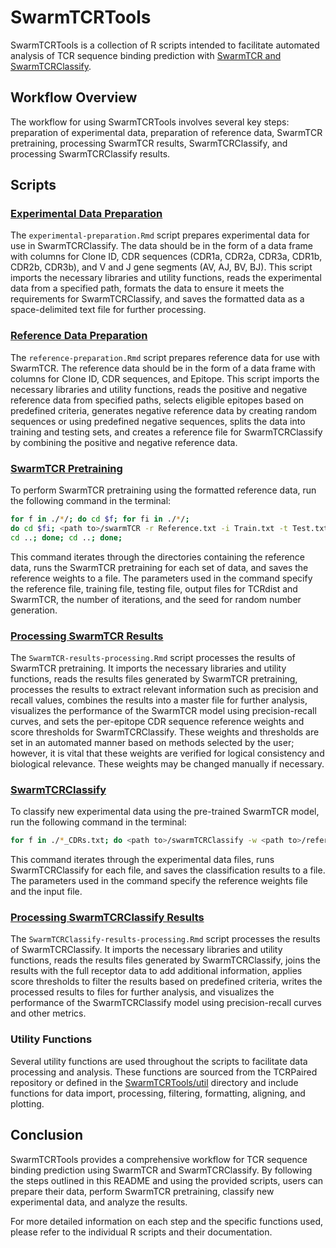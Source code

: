 # SwarmTCRTools

SwarmTCRTools is a collection of R scripts intended to facilitate automated analysis of TCR sequence binding prediction with [SwarmTCR and SwarmTCRClassify](https://github.com/thecodingdoc/SwarmTCR). 

## Workflow Overview

The workflow for using SwarmTCRTools involves several key steps: preparation of experimental data, preparation of reference data, SwarmTCR pretraining, processing SwarmTCR results, SwarmTCRClassify, and processing SwarmTCRClassify results.

## Scripts

### [Experimental Data Preparation](experimental-preparation.Rmd)

The `experimental-preparation.Rmd` script prepares experimental data for use in SwarmTCRClassify. The data should be in the form of a data frame with columns for Clone ID, CDR sequences (CDR1a, CDR2a, CDR3a, CDR1b, CDR2b, CDR3b), and V and J gene segments (AV, AJ, BV, BJ). This script imports the necessary libraries and utility functions, reads the experimental data from a specified path, formats the data to ensure it meets the requirements for SwarmTCRClassify, and saves the formatted data as a space-delimited text file for further processing.

### [Reference Data Preparation](reference-preparation.Rmd)

The `reference-preparation.Rmd` script prepares reference data for use with SwarmTCR. The reference data should be in the form of a data frame with columns for Clone ID, CDR sequences, and Epitope. This script imports the necessary libraries and utility functions, reads the positive and negative reference data from specified paths, selects eligible epitopes based on predefined criteria, generates negative reference data by creating random sequences or using predefined negative sequences, splits the data into training and testing sets, and creates a reference file for SwarmTCRClassify by combining the positive and negative reference data.

### [SwarmTCR Pretraining](swarmTCR-pretraining.Rmd)

To perform SwarmTCR pretraining using the formatted reference data, run the following command in the terminal:

```sh
for f in ./*/; do cd $f; for fi in ./*/; 
do cd $fi; <path to>/swarmTCR -r Reference.txt -i Train.txt -t Test.txt -1 val_TCRdist_out.txt -2 val_SwarmTCR_out.txt -n 20 -s 25 > refWeights.txt;
cd ..; done; cd ..; done;
```

This command iterates through the directories containing the reference data, runs the SwarmTCR pretraining for each set of data, and saves the reference weights to a file. The parameters used in the command specify the reference file, training file, testing file, output files for TCRdist and SwarmTCR, the number of iterations, and the seed for random number generation.

### [Processing SwarmTCR Results](SwarmTCR-results-processing.Rmd)

The `SwarmTCR-results-processing.Rmd` script processes the results of SwarmTCR pretraining. It imports the necessary libraries and utility functions, reads the results files generated by SwarmTCR pretraining, processes the results to extract relevant information such as precision and recall values, combines the results into a master file for further analysis, visualizes the performance of the SwarmTCR model using precision-recall curves, and sets the per-epitope CDR sequence reference weights and score thresholds for SwarmTCRClassify. These weights and thresholds are set in an automated manner based on methods selected by the user; however, it is vital that these weights are verified for logical consistency and biological relevance. These weights may be changed manually if necessary.

### [SwarmTCRClassify](swarmTCRClassify.Rmd)

To classify new experimental data using the pre-trained SwarmTCR model, run the following command in the terminal:

```sh
for f in ./*_CDRs.txt; do <path to>/swarmTCRClassify -w <path to>/reference-data/SwarmTCR_refWeights.txt -i $f > $f.SwarmTCR.results; done;
```

This command iterates through the experimental data files, runs SwarmTCRClassify for each file, and saves the classification results to a file. The parameters used in the command specify the reference weights file and the input file.

### [Processing SwarmTCRClassify Results](SwarmTCRClassify-results-processing.Rmd)

The `SwarmTCRClassify-results-processing.Rmd` script processes the results of SwarmTCRClassify. It imports the necessary libraries and utility functions, reads the results files generated by SwarmTCRClassify, joins the results with the full receptor data to add additional information, applies score thresholds to filter the results based on predefined criteria, writes the processed results to files for further analysis, and visualizes the performance of the SwarmTCRClassify model using precision-recall curves and other metrics.

### Utility Functions

Several utility functions are used throughout the scripts to facilitate data processing and analysis. These functions are sourced from the TCRPaired repository or defined in the [SwarmTCRTools/util](./util/) directory and include functions for data import, processing, filtering, formatting, aligning, and plotting.

## Conclusion

SwarmTCRTools provides a comprehensive workflow for TCR sequence binding prediction using SwarmTCR and SwarmTCRClassify. By following the steps outlined in this README and using the provided scripts, users can prepare their data, perform SwarmTCR pretraining, classify new experimental data, and analyze the results.

For more detailed information on each step and the specific functions used, please refer to the individual R scripts and their documentation.
